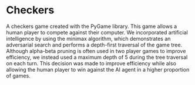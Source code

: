 # Checkers

A checkers game created with the PyGame library. This game allows a human player to compete against their computer. We incorporated artificial intelligence by using the minimax algorithm, which demonstrates an adversarial search and performs a depth-first traversal of the game tree. Although alpha-beta pruning is often used in two player games to improve efficiency, we instead used a maximum depth of 5 during the tree traversal on each turn. This decision was made to improve efficiency while also allowing the human player to win against the AI agent in a higher proportion of games. 
